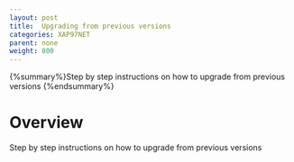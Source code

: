```yaml
---
layout: post
title:  Upgrading from previous versions
categories: XAP97NET
parent: none
weight: 800
---
```


{%summary%}Step by step instructions on how to upgrade from previous versions {%endsummary%}

# Overview
Step by step instructions on how to upgrade from previous versions

